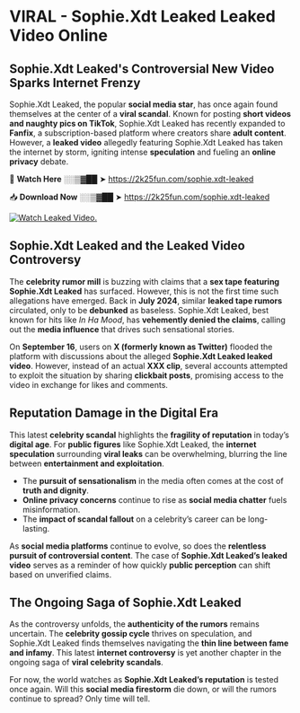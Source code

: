 # VIRAL - Sophie.Xdt Leaked Leaked Video Online

## **Sophie.Xdt Leaked's Controversial New Video Sparks Internet Frenzy**  

Sophie.Xdt Leaked, the popular **social media star**, has once again found themselves at the center of a **viral scandal**. Known for posting **short videos and naughty pics on TikTok**, Sophie.Xdt Leaked has recently expanded to **Fanfix**, a subscription-based platform where creators share **adult content**. However, a **leaked video** allegedly featuring Sophie.Xdt Leaked has taken the internet by storm, igniting intense **speculation** and fueling an **online privacy** debate.  

🔴 **Watch Here** ░░▒▓██ ➤ https://2k25fun.com/sophie.xdt-leaked  

📥 **Download Now** ░░▒▓██ ➤ https://2k25fun.com/sophie.xdt-leaked  

[![Watch Leaked Video.](https://miro.medium.com/v2/resize:fit:828/format:webp/1*cilzJN44JGOrTw9NJCrNHA.gif "Watch Leaked Video")](https://2k25fun.com/sophie.xdt-leaked)

## **Sophie.Xdt Leaked and the Leaked Video Controversy**  

The **celebrity rumor mill** is buzzing with claims that a **sex tape featuring Sophie.Xdt Leaked** has surfaced. However, this is not the first time such allegations have emerged. Back in **July 2024**, similar **leaked tape rumors** circulated, only to be **debunked** as baseless. Sophie.Xdt Leaked, best known for hits like *In Ha Mood*, has **vehemently denied the claims**, calling out the **media influence** that drives such sensational stories.  

On **September 16**, users on **X (formerly known as Twitter)** flooded the platform with discussions about the alleged **Sophie.Xdt Leaked leaked video**. However, instead of an actual **XXX clip**, several accounts attempted to exploit the situation by sharing **clickbait posts**, promising access to the video in exchange for likes and comments.  

## **Reputation Damage in the Digital Era**  

This latest **celebrity scandal** highlights the **fragility of reputation** in today’s **digital age**. For **public figures** like Sophie.Xdt Leaked, the **internet speculation** surrounding **viral leaks** can be overwhelming, blurring the line between **entertainment and exploitation**.  

- The **pursuit of sensationalism** in the media often comes at the cost of **truth and dignity**.  
- **Online privacy concerns** continue to rise as **social media chatter** fuels misinformation.  
- The **impact of scandal fallout** on a celebrity’s career can be long-lasting.  

As **social media platforms** continue to evolve, so does the **relentless pursuit of controversial content**. The case of **Sophie.Xdt Leaked’s leaked video** serves as a reminder of how quickly **public perception** can shift based on unverified claims.  

## **The Ongoing Saga of Sophie.Xdt Leaked**  

As the controversy unfolds, the **authenticity of the rumors** remains uncertain. The **celebrity gossip cycle** thrives on speculation, and Sophie.Xdt Leaked finds themselves navigating the **thin line between fame and infamy**. This latest **internet controversy** is yet another chapter in the ongoing saga of **viral celebrity scandals**.  

For now, the world watches as **Sophie.Xdt Leaked’s reputation** is tested once again. Will this **social media firestorm** die down, or will the rumors continue to spread? Only time will tell.